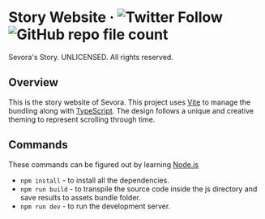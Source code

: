 # Story Website &middot; ![Twitter Follow](https://img.shields.io/twitter/follow/ralphlouisgopez?style=social) ![GitHub repo file count](https://img.shields.io/github/directory-file-count/sevora/portfolio)
Sevora's Story. UNLICENSED. All rights reserved.

## Overview
This is the story website of Sevora. This project uses [Vite](https://vite.dev/) to manage the bundling along with [TypeScript](https://www.typescriptlang.org/). The design follows a unique and creative theming to represent scrolling through time.

## Commands
These commands can be figured out by learning [Node.js](https://nodejs.org/)
- `npm install` - to install all the dependencies.
- `npm run build` - to transpile the source code inside the js directory and save results to assets bundle folder.
- `npm run dev` - to run the development server.